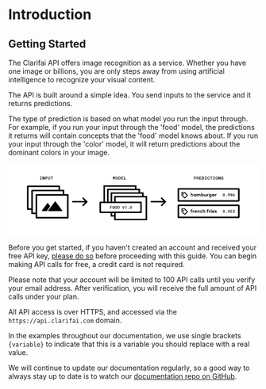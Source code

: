 # Introduction

## Getting Started

The Clarifai API offers image recognition as a service. Whether you have one image or billions, you are only steps away from using artificial intelligence to recognize your visual content.

The API is built around a simple idea. You send inputs to the service and it returns predictions.

The type of prediction is based on what model you run the input through. For example, if you run your input through the 'food' model, the predictions it returns will contain concepts that the 'food' model knows about. If you run your input through the 'color' model, it will return predictions about the dominant colors in your image.

![inputs outputs](.gitbook/assets/inputs-outputs.png)

Before you get started, if you haven't created an account and received your free API key, [please do so](https://portal.clarifai.com/signup) before proceeding with this guide. You can begin making API calls for free, a credit card is not required.

Please note that your account will be limited to 100 API calls until you verify your email address. After verification, you will receive the full amount of API calls under your plan.

All API access is over HTTPS, and accessed via the `https://api.clarifai.com` domain.

In the examples throughout our documentation, we use single brackets `{variable}` to indicate that this is a variable you should replace with a real value.

We will continue to update our documentation regularly, so a good way to always stay up to date is to watch our [documentation repo on GitHub](https://github.com/Clarifai/docs).

